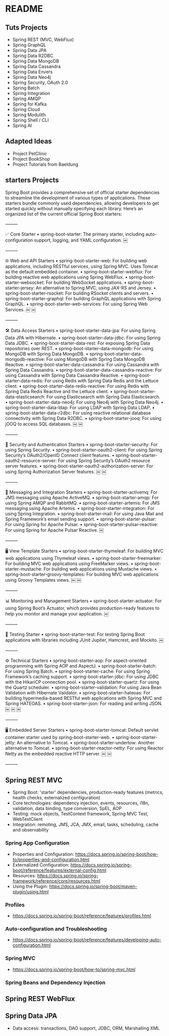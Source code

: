 # README

## Tuts Projects
- Spring REST (MVC, WebFlux)
- Spring GraphQL
- Spring Data JPA
- Spring Data R2DBC
- Spring Data MongoDB
- Spring Data Cassandra
- Spring Data Envers
- Spring Data Neo4j
- Spring Security, OAuth 2.0
- Spring Batch
- Spring Integration
- Spring AMQP
- Spring for Kafka
- Spring Cloud
- Spring Modulith
- Spring Shell / CLI
- Spring AI

## Adapted Ideas
- Project PetClinic
- Project BookShop
- Project Tutorials from Baeldung

## starters Projects

Spring Boot provides a comprehensive set of official starter dependencies to streamline the development of various types of applications. These starters bundle commonly used dependencies, allowing developers to get started quickly without manually specifying each library. Here’s an organized list of the current official Spring Boot starters:

⸻

✅ Core Starter
•	spring-boot-starter: The primary starter, including auto-configuration support, logging, and YAML configuration. ￼

⸻

🌐 Web and API Starters
•	spring-boot-starter-web: For building web applications, including RESTful services, using Spring MVC. Uses Tomcat as the default embedded container.
•	spring-boot-starter-webflux: For building reactive web applications using Spring WebFlux.
•	spring-boot-starter-websocket: For building WebSocket applications.
•	spring-boot-starter-jersey: An alternative to Spring MVC, using JAX-RS and Jersey.
•	spring-boot-starter-rsocket: For building RSocket clients and servers.
•	spring-boot-starter-graphql: For building GraphQL applications with Spring GraphQL.
•	spring-boot-starter-web-services: For using Spring Web Services. ￼ ￼

⸻

🛠️ Data Access Starters
•	spring-boot-starter-data-jpa: For using Spring Data JPA with Hibernate.
•	spring-boot-starter-data-jdbc: For using Spring Data JDBC.
•	spring-boot-starter-data-rest: For exposing Spring Data repositories over REST.
•	spring-boot-starter-data-mongodb: For using MongoDB with Spring Data MongoDB.
•	spring-boot-starter-data-mongodb-reactive: For using MongoDB with Spring Data MongoDB Reactive.
•	spring-boot-starter-data-cassandra: For using Cassandra with Spring Data Cassandra.
•	spring-boot-starter-data-cassandra-reactive: For using Cassandra with Spring Data Cassandra Reactive.
•	spring-boot-starter-data-redis: For using Redis with Spring Data Redis and the Lettuce client.
•	spring-boot-starter-data-redis-reactive: For using Redis with Spring Data Redis Reactive and the Lettuce client.
•	spring-boot-starter-data-elasticsearch: For using Elasticsearch with Spring Data Elasticsearch.
•	spring-boot-starter-data-neo4j: For using Neo4j with Spring Data Neo4j.
•	spring-boot-starter-data-ldap: For using LDAP with Spring Data LDAP.
•	spring-boot-starter-data-r2dbc: For using reactive relational database connectivity with Spring Data R2DBC.
•	spring-boot-starter-jooq: For using jOOQ to access SQL databases. ￼ ￼

⸻

🔐 Security and Authentication Starters
•	spring-boot-starter-security: For using Spring Security.
•	spring-boot-starter-oauth2-client: For using Spring Security’s OAuth2/OpenID Connect client features.
•	spring-boot-starter-oauth2-resource-server: For using Spring Security’s OAuth2 resource server features.
•	spring-boot-starter-oauth2-authorization-server: For using Spring Authorization Server features. ￼ ￼

⸻

📧 Messaging and Integration Starters
•	spring-boot-starter-activemq: For JMS messaging using Apache ActiveMQ.
•	spring-boot-starter-amqp: For using Spring AMQP and RabbitMQ.
•	spring-boot-starter-artemis: For JMS messaging using Apache Artemis.
•	spring-boot-starter-integration: For using Spring Integration.
•	spring-boot-starter-mail: For using Java Mail and Spring Framework’s email sending support.
•	spring-boot-starter-pulsar: For using Spring for Apache Pulsar.
•	spring-boot-starter-pulsar-reactive: For using Spring for Apache Pulsar Reactive. ￼

⸻

🖥️ View Template Starters
•	spring-boot-starter-thymeleaf: For building MVC web applications using Thymeleaf views.
•	spring-boot-starter-freemarker: For building MVC web applications using FreeMarker views.
•	spring-boot-starter-mustache: For building web applications using Mustache views.
•	spring-boot-starter-groovy-templates: For building MVC web applications using Groovy Templates views. ￼ ￼

⸻

📊 Monitoring and Management Starters
•	spring-boot-starter-actuator: For using Spring Boot’s Actuator, which provides production-ready features to help you monitor and manage your application. ￼

⸻

🧪 Testing Starter
•	spring-boot-starter-test: For testing Spring Boot applications with libraries including JUnit Jupiter, Hamcrest, and Mockito. ￼

⸻

⚙️ Technical Starters
•	spring-boot-starter-aop: For aspect-oriented programming with Spring AOP and AspectJ.
•	spring-boot-starter-batch: For using Spring Batch.
•	spring-boot-starter-cache: For using Spring Framework’s caching support.
•	spring-boot-starter-jdbc: For using JDBC with the HikariCP connection pool.
•	spring-boot-starter-quartz: For using the Quartz scheduler.
•	spring-boot-starter-validation: For using Java Bean Validation with Hibernate Validator.
•	spring-boot-starter-hateoas: For building hypermedia-based RESTful web applications with Spring MVC and Spring HATEOAS.
•	spring-boot-starter-json: For reading and writing JSON. ￼ ￼ ￼

⸻

🖥️ Embedded Server Starters
•	spring-boot-starter-tomcat: Default servlet container starter used by spring-boot-starter-web.
•	spring-boot-starter-jetty: An alternative to Tomcat.
•	spring-boot-starter-undertow: Another alternative to Tomcat.
•	spring-boot-starter-reactor-netty: For using Reactor Netty as the embedded reactive HTTP server. ￼ ￼

⸻

## Spring REST MVC
- Spring Boot: 'starter' dependencies, production-ready features (metrics, health checks, externalized configuration)
- Core technologies: dependency injection, events, resources, i18n, validation, data binding, type conversion, SpEL, AOP
- Testing: mock objects, TestContext framework, Spring MVC Test, WebTestClient
- Integration: remoting, JMS, JCA, JMX, email, tasks, scheduling, cache and observability

### Spring App Configuration
- Properties and Configuration: https://docs.spring.io/spring-boot/how-to/properties-and-configuration.html
- Externalized Configuration: https://docs.spring.io/spring-boot/reference/features/external-config.html
- Resources: https://docs.spring.io/spring-framework/reference/core/resources.html
- Using the Plugin: https://docs.spring.io/spring-boot/maven-plugin/using.html

### Profiles
- https://docs.spring.io/spring-boot/reference/features/profiles.html

### Auto-configuration and Troubleshooting
- https://docs.spring.io/spring-boot/reference/features/developing-auto-configuration.html

### Spring MVC
- https://docs.spring.io/spring-boot/how-to/spring-mvc.html

### Spring Beans and Dependency Injection

## Spring REST WebFlux

## Spring Data JPA
- Data access: transactions, DAO support, JDBC, ORM, Marshalling XML